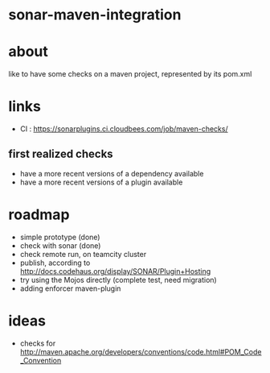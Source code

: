 sonar-maven-integration
=======================

# about #

like to have some checks on a maven project, represented by its pom.xml

# links #
* CI : https://sonarplugins.ci.cloudbees.com/job/maven-checks/


## first realized checks ##
* have a more recent versions of a dependency available
* have a more recent versions of a plugin available



# roadmap #

* simple prototype (done)
* check with sonar (done)
* check remote run, on teamcity cluster
* publish, according to http://docs.codehaus.org/display/SONAR/Plugin+Hosting
* try using the Mojos directly (complete test, need migration)
* adding enforcer maven-plugin


# ideas #
* checks for http://maven.apache.org/developers/conventions/code.html#POM_Code_Convention
